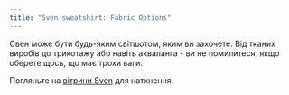 ```yaml
---
title: "Sven sweatshirt: Fabric Options"
---
```


Свен може бути будь-яким світшотом, яким ви захочете. Від тканих виробів до трикотажу або навіть акваланга - ви не помилитеся, якщо оберете щось, що має трохи ваги.

Погляньте на [вітрини Sven](/showcase/pattern/sven) для натхнення.
